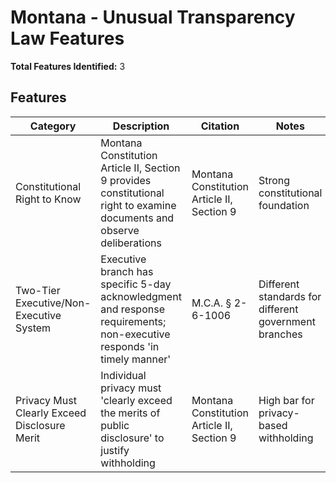 # Montana - Unusual Transparency Law Features

**Total Features Identified:** 3

## Features

| Category | Description | Citation | Notes |
|----------|-------------|----------|-------|
| Constitutional Right to Know | Montana Constitution Article II, Section 9 provides constitutional right to examine documents and observe deliberations | Montana Constitution Article II, Section 9 | Strong constitutional foundation |
| Two-Tier Executive/Non-Executive System | Executive branch has specific 5-day acknowledgment and response requirements; non-executive responds 'in timely manner' | M.C.A. § 2-6-1006 | Different standards for different government branches |
| Privacy Must Clearly Exceed Disclosure Merit | Individual privacy must 'clearly exceed the merits of public disclosure' to justify withholding | Montana Constitution Article II, Section 9 | High bar for privacy-based withholding |
